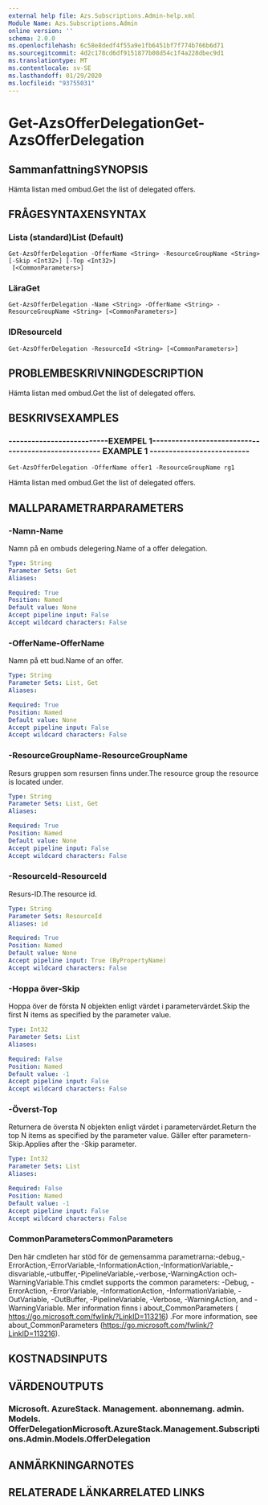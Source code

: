```yaml
---
external help file: Azs.Subscriptions.Admin-help.xml
Module Name: Azs.Subscriptions.Admin
online version: ''
schema: 2.0.0
ms.openlocfilehash: 6c58e8dedf4f55a9e1fb6451bf7f774b766b6d71
ms.sourcegitcommit: 4d2c178cd6df9151877b08d54c1f4a228dbec9d1
ms.translationtype: MT
ms.contentlocale: sv-SE
ms.lasthandoff: 01/29/2020
ms.locfileid: "93755031"
---
```

# <span data-ttu-id="521e1-101">Get-AzsOfferDelegation</span><span class="sxs-lookup"><span data-stu-id="521e1-101">Get-AzsOfferDelegation</span></span>

## <span data-ttu-id="521e1-102">Sammanfattning</span><span class="sxs-lookup"><span data-stu-id="521e1-102">SYNOPSIS</span></span>
<span data-ttu-id="521e1-103">Hämta listan med ombud.</span><span class="sxs-lookup"><span data-stu-id="521e1-103">Get the list of delegated offers.</span></span>

## <span data-ttu-id="521e1-104">FRÅGESYNTAXEN</span><span class="sxs-lookup"><span data-stu-id="521e1-104">SYNTAX</span></span>

### <span data-ttu-id="521e1-105">Lista (standard)</span><span class="sxs-lookup"><span data-stu-id="521e1-105">List (Default)</span></span>
```
Get-AzsOfferDelegation -OfferName <String> -ResourceGroupName <String> [-Skip <Int32>] [-Top <Int32>]
 [<CommonParameters>]
```

### <span data-ttu-id="521e1-106">Lära</span><span class="sxs-lookup"><span data-stu-id="521e1-106">Get</span></span>
```
Get-AzsOfferDelegation -Name <String> -OfferName <String> -ResourceGroupName <String> [<CommonParameters>]
```

### <span data-ttu-id="521e1-107">ID</span><span class="sxs-lookup"><span data-stu-id="521e1-107">ResourceId</span></span>
```
Get-AzsOfferDelegation -ResourceId <String> [<CommonParameters>]
```

## <span data-ttu-id="521e1-108">PROBLEMBESKRIVNING</span><span class="sxs-lookup"><span data-stu-id="521e1-108">DESCRIPTION</span></span>
<span data-ttu-id="521e1-109">Hämta listan med ombud.</span><span class="sxs-lookup"><span data-stu-id="521e1-109">Get the list of delegated offers.</span></span>

## <span data-ttu-id="521e1-110">BESKRIVS</span><span class="sxs-lookup"><span data-stu-id="521e1-110">EXAMPLES</span></span>

### <span data-ttu-id="521e1-111">--------------------------EXEMPEL 1--------------------------</span><span class="sxs-lookup"><span data-stu-id="521e1-111">-------------------------- EXAMPLE 1 --------------------------</span></span>
```
Get-AzsOfferDelegation -OfferName offer1 -ResourceGroupName rg1
```

<span data-ttu-id="521e1-112">Hämta listan med ombud.</span><span class="sxs-lookup"><span data-stu-id="521e1-112">Get the list of delegated offers.</span></span>

## <span data-ttu-id="521e1-113">MALLPARAMETRAR</span><span class="sxs-lookup"><span data-stu-id="521e1-113">PARAMETERS</span></span>

### <span data-ttu-id="521e1-114">-Namn</span><span class="sxs-lookup"><span data-stu-id="521e1-114">-Name</span></span>
<span data-ttu-id="521e1-115">Namn på en ombuds delegering.</span><span class="sxs-lookup"><span data-stu-id="521e1-115">Name of a offer delegation.</span></span>

```yaml
Type: String
Parameter Sets: Get
Aliases: 

Required: True
Position: Named
Default value: None
Accept pipeline input: False
Accept wildcard characters: False
```

### <span data-ttu-id="521e1-116">-OfferName</span><span class="sxs-lookup"><span data-stu-id="521e1-116">-OfferName</span></span>
<span data-ttu-id="521e1-117">Namn på ett bud.</span><span class="sxs-lookup"><span data-stu-id="521e1-117">Name of an offer.</span></span>

```yaml
Type: String
Parameter Sets: List, Get
Aliases: 

Required: True
Position: Named
Default value: None
Accept pipeline input: False
Accept wildcard characters: False
```

### <span data-ttu-id="521e1-118">-ResourceGroupName</span><span class="sxs-lookup"><span data-stu-id="521e1-118">-ResourceGroupName</span></span>
<span data-ttu-id="521e1-119">Resurs gruppen som resursen finns under.</span><span class="sxs-lookup"><span data-stu-id="521e1-119">The resource group the resource is located under.</span></span>

```yaml
Type: String
Parameter Sets: List, Get
Aliases: 

Required: True
Position: Named
Default value: None
Accept pipeline input: False
Accept wildcard characters: False
```

### <span data-ttu-id="521e1-120">-ResourceId</span><span class="sxs-lookup"><span data-stu-id="521e1-120">-ResourceId</span></span>
<span data-ttu-id="521e1-121">Resurs-ID.</span><span class="sxs-lookup"><span data-stu-id="521e1-121">The resource id.</span></span>

```yaml
Type: String
Parameter Sets: ResourceId
Aliases: id

Required: True
Position: Named
Default value: None
Accept pipeline input: True (ByPropertyName)
Accept wildcard characters: False
```

### <span data-ttu-id="521e1-122">-Hoppa över</span><span class="sxs-lookup"><span data-stu-id="521e1-122">-Skip</span></span>
<span data-ttu-id="521e1-123">Hoppa över de första N objekten enligt värdet i parametervärdet.</span><span class="sxs-lookup"><span data-stu-id="521e1-123">Skip the first N items as specified by the parameter value.</span></span>

```yaml
Type: Int32
Parameter Sets: List
Aliases: 

Required: False
Position: Named
Default value: -1
Accept pipeline input: False
Accept wildcard characters: False
```

### <span data-ttu-id="521e1-124">-Överst</span><span class="sxs-lookup"><span data-stu-id="521e1-124">-Top</span></span>
<span data-ttu-id="521e1-125">Returnera de översta N objekten enligt värdet i parametervärdet.</span><span class="sxs-lookup"><span data-stu-id="521e1-125">Return the top N items as specified by the parameter value.</span></span>
<span data-ttu-id="521e1-126">Gäller efter parametern-Skip.</span><span class="sxs-lookup"><span data-stu-id="521e1-126">Applies after the -Skip parameter.</span></span>

```yaml
Type: Int32
Parameter Sets: List
Aliases: 

Required: False
Position: Named
Default value: -1
Accept pipeline input: False
Accept wildcard characters: False
```

### <span data-ttu-id="521e1-127">CommonParameters</span><span class="sxs-lookup"><span data-stu-id="521e1-127">CommonParameters</span></span>
<span data-ttu-id="521e1-128">Den här cmdleten har stöd för de gemensamma parametrarna:-debug,-ErrorAction,-ErrorVariable,-InformationAction,-InformationVariable,-disvariable,-utbuffer,-PipelineVariable,-verbose,-WarningAction och-WarningVariable.</span><span class="sxs-lookup"><span data-stu-id="521e1-128">This cmdlet supports the common parameters: -Debug, -ErrorAction, -ErrorVariable, -InformationAction, -InformationVariable, -OutVariable, -OutBuffer, -PipelineVariable, -Verbose, -WarningAction, and -WarningVariable.</span></span> <span data-ttu-id="521e1-129">Mer information finns i about_CommonParameters ( https://go.microsoft.com/fwlink/?LinkID=113216) .</span><span class="sxs-lookup"><span data-stu-id="521e1-129">For more information, see about_CommonParameters (https://go.microsoft.com/fwlink/?LinkID=113216).</span></span>

## <span data-ttu-id="521e1-130">KOSTNADS</span><span class="sxs-lookup"><span data-stu-id="521e1-130">INPUTS</span></span>

## <span data-ttu-id="521e1-131">VÄRDEN</span><span class="sxs-lookup"><span data-stu-id="521e1-131">OUTPUTS</span></span>

### <span data-ttu-id="521e1-132">Microsoft. AzureStack. Management. abonnemang. admin. Models. OfferDelegation</span><span class="sxs-lookup"><span data-stu-id="521e1-132">Microsoft.AzureStack.Management.Subscriptions.Admin.Models.OfferDelegation</span></span>

## <span data-ttu-id="521e1-133">ANMÄRKNINGAR</span><span class="sxs-lookup"><span data-stu-id="521e1-133">NOTES</span></span>

## <span data-ttu-id="521e1-134">RELATERADE LÄNKAR</span><span class="sxs-lookup"><span data-stu-id="521e1-134">RELATED LINKS</span></span>

